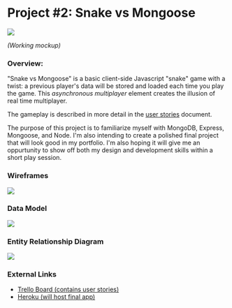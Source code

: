 # Project #2: Snake vs Mongoose

![](https://i.imgur.com/Ofg4J7Sl.jpg)

*(Working mockup)*

### Overview:

"Snake vs Mongoose" is a basic client-side Javascript "snake" game with a twist: a previous player's data will be stored and loaded each time you play the game. This *asynchronous multiplayer* element creates the illusion of real time multiplayer.

The gameplay is described in more detail in the [user stories](https://trello.com/b/5zyFGe0u/snake-vs-mongoose) document.

The purpose of this project is to familiarize myself with MongoDB, Express, Mongoose, and Node. I'm also intending to create a polished final project that will look good in my portfolio. I'm also hoping it will give me an oppurtunity to show off both my design and development skills within a short play session.

### Wireframes

![](https://i.imgur.com/cNb6fq2.jpg)

### Data Model

![](https://i.imgur.com/xlBGN10.jpg)

### Entity Relationship Diagram

![](https://i.imgur.com/GLQocDF.jpg)

### External Links

* [Trello Board (contains user stories)](https://trello.com/b/5zyFGe0u/snake-vs-mongoose)
* [Heroku (will host final app)](https://powerful-lowlands-91821.herokuapp.com/cool)

